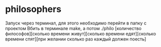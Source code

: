 # philosophers
Запуск через терминал, для этого необходимо перейти в папку с проектом
Вбить в терминале make,
а потом ./philo [количество философов][сколько времени живут][сколько времени едят][сколько времени спят][при желании сколько раз каждый должен поесть]
